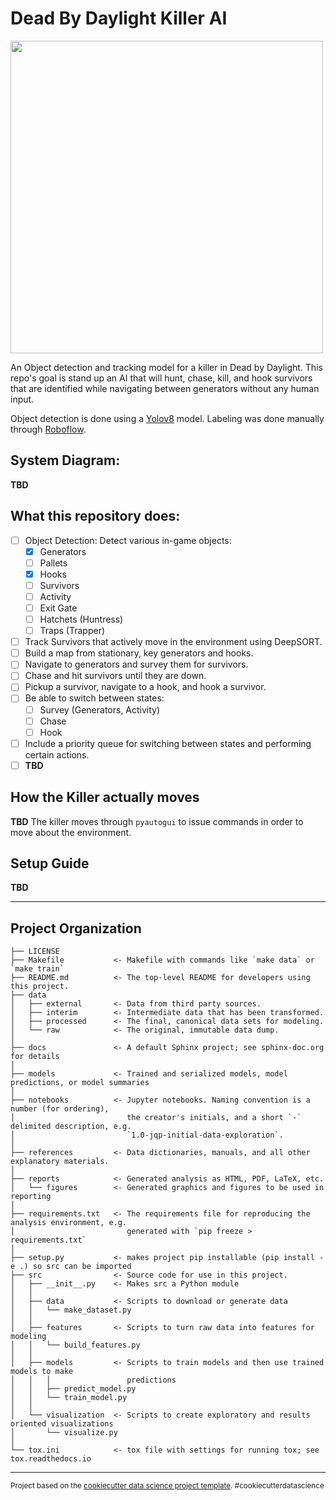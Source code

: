 Dead By Daylight Killer AI
==============================

<img src="reports/figures/yolov8_train8.gif" width=500>


An Object detection and tracking model for a killer in Dead by Daylight. This repo's goal is stand up an AI that will hunt, chase, kill, and hook survivors that are identified while navigating between generators without any human input. 

Object detection is done using a [Yolov8](https://docs.ultralytics.com/) model. Labeling was done manually through [Roboflow](roboflow.com). 

## System Diagram:

**TBD**

## What this repository does:

- [ ] Object Detection: Detect various in-game objects:
    - [x] Generators
    - [ ] Pallets
    - [x] Hooks
    - [ ] Survivors
    - [ ] Activity
    - [ ] Exit Gate
    - [ ] Hatchets (Huntress)
    - [ ] Traps (Trapper)
- [ ] Track Survivors that actively move in the environment using DeepSORT.
- [ ] Build a map from stationary, key generators and hooks.
- [ ] Navigate to generators and survey them for survivors.
- [ ] Chase and hit survivors until they are down.
- [ ] Pickup a survivor, navigate to a hook, and hook a survivor.
- [ ] Be able to switch between states:
    - [ ] Survey (Generators, Activity)
    - [ ] Chase
    - [ ] Hook
- [ ] Include a priority queue for switching between states and performing certain actions.
- [ ] **TBD**

## How the Killer actually moves

**TBD**
The killer moves through `pyautogui` to issue commands in order to move about the environment.

## Setup Guide

**TBD**

-----------
Project Organization
------------

    ├── LICENSE
    ├── Makefile           <- Makefile with commands like `make data` or `make train`
    ├── README.md          <- The top-level README for developers using this project.
    ├── data
    │   ├── external       <- Data from third party sources.
    │   ├── interim        <- Intermediate data that has been transformed.
    │   ├── processed      <- The final, canonical data sets for modeling.
    │   └── raw            <- The original, immutable data dump.
    │
    ├── docs               <- A default Sphinx project; see sphinx-doc.org for details
    │
    ├── models             <- Trained and serialized models, model predictions, or model summaries
    │
    ├── notebooks          <- Jupyter notebooks. Naming convention is a number (for ordering),
    │                         the creator's initials, and a short `-` delimited description, e.g.
    │                         `1.0-jqp-initial-data-exploration`.
    │
    ├── references         <- Data dictionaries, manuals, and all other explanatory materials.
    │
    ├── reports            <- Generated analysis as HTML, PDF, LaTeX, etc.
    │   └── figures        <- Generated graphics and figures to be used in reporting
    │
    ├── requirements.txt   <- The requirements file for reproducing the analysis environment, e.g.
    │                         generated with `pip freeze > requirements.txt`
    │
    ├── setup.py           <- makes project pip installable (pip install -e .) so src can be imported
    ├── src                <- Source code for use in this project.
    │   ├── __init__.py    <- Makes src a Python module
    │   │
    │   ├── data           <- Scripts to download or generate data
    │   │   └── make_dataset.py
    │   │
    │   ├── features       <- Scripts to turn raw data into features for modeling
    │   │   └── build_features.py
    │   │
    │   ├── models         <- Scripts to train models and then use trained models to make
    │   │   │                 predictions
    │   │   ├── predict_model.py
    │   │   └── train_model.py
    │   │
    │   └── visualization  <- Scripts to create exploratory and results oriented visualizations
    │       └── visualize.py
    │
    └── tox.ini            <- tox file with settings for running tox; see tox.readthedocs.io


--------

<p><small>Project based on the <a target="_blank" href="https://drivendata.github.io/cookiecutter-data-science/">cookiecutter data science project template</a>. #cookiecutterdatascience</small></p>
